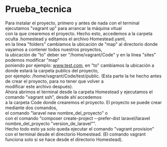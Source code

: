 # Prueba_tecnica

Para instalar el proyecto, primero y antes de nada con el terminal ejecutamos "vagrant up" para arrancar la máquina vitual<br/>
con la que crearemos el proyecto. Hecho esto, accedemos a la carpeta oculta .homestead y editamos el archivo Homestead.yaml,<br/>
en la línea "folders" cambiamos la ubicación de "map" al directorio donde vayamos a contener todos nuestros proyectos,<br/>
la ubicación de "to" deber ser "/home/vagrant/Code" y en la línea "sites" podemos modificar "map"<br/>
poniendo por ejemplo: www.test.com, en "to" cambiamos la ubicación a donde estará la carpeta publics del proyecto,<br/>
por ejemplo: /home/vagrant/Code/test/public. (Esta parte la he hecho antes de crear el proyecto, para no tener que volver a<br/> modificar este archivo después).<br/>
Ahora abrimos el terminal desde la carpeta Homestead y ejecutamos el comando "vagrant ssh", desde ahí accedemos<br/>
a la carpeta Code donde crearemos el proyecto. El proyecto se puede crear mediante dos comandos,<br/>
el comando "laravel new nombre_del_proyecto" o<br/>
con el comando "composer create-project --prefer-dist laravel/laravel nombre_del_proyecto "version_de_laravel"".<br/>
Hecho todo esto ya solo queda ejecutar el comando "vagrant provision" con el terminal desde el directorio Homestead. (El comando vagrant funciona solo si se hace desde el directorio Homestead).
